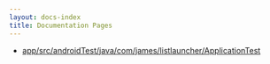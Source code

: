 ```yaml
---
layout: docs-index
title: Documentation Pages
---
```

- [app/src/androidTest/java/com/james/listlauncher/ApplicationTest](app/src/androidTest/java/com/james/listlauncher/ApplicationTest)
